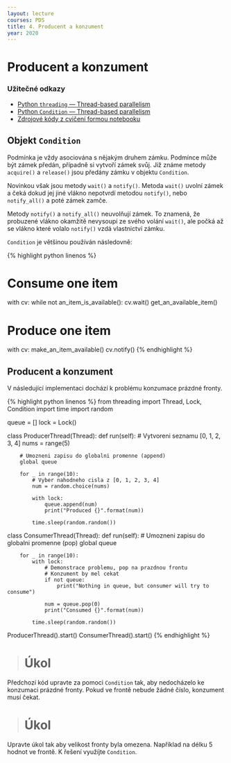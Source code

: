 ```yaml
---
layout: lecture
courses: PDS
title: 4. Producent a konzument
year: 2020
---
```



# Producent a konzument

### Užitečné odkazy
* [Python `threading` — Thread-based parallelism](https://docs.python.org/3/library/threading.html)
* [Python `Condition` — Thread-based parallelism](https://docs.python.org/3/library/threading.html#condition-objects)
* [Zdrojové kódy z cvičení formou notebooku](/assets/files/2020/lecture04.ipynb)

## Objekt ```Condition```
Podmínka je vždy asociována s nějakým druhem zámku. Podmínce může být zámek předán, případně si vytvoří zámek svůj. Již známe metody ```acquire()``` a ```release()``` jsou předány zámku v objektu ```Condition```.

Novinkou však jsou metody ```wait()``` a ```notify()```. Metoda ```wait()``` uvolní zámek a čeká dokud jej jiné vlákno nepotvrdí metodou ```notify()```, nebo ```notify_all()``` a poté zámek zamče.

Metody ```notify()``` a ```notify_all()``` neuvolňují zámek. To znamená, že probuzené vlákno okamžitě nevysoupí ze svého volání ```wait()```, ale počká až se vlákno které volalo ```notify()``` vzdá vlastnictví zámku.

`Condition` je většinou používán následovně:

{% highlight python linenos %}
# Consume one item
with cv:
    while not an_item_is_available():
        cv.wait()
    get_an_available_item()

# Produce one item
with cv:
    make_an_item_available()
    cv.notify()
{% endhighlight %}

## Producent a konzument
V následující implementaci dochází k problému konzumace prázdné fronty.

{% highlight python linenos %}
from threading import Thread, Lock, Condition
import time
import random

queue = []
lock = Lock()

class ProducerThread(Thread):
    def run(self):
        # Vytvoreni seznamu [0, 1, 2, 3, 4]
        nums = range(5) 
        
        # Umozneni zapisu do globalni promenne (append)
        global queue
        
        for _ in range(10):
            # Vyber nahodneho cisla z [0, 1, 2, 3, 4]
            num = random.choice(nums) 
            
            with lock:
                queue.append(num)
                print("Produced {}".format(num))
            
            time.sleep(random.random())


class ConsumerThread(Thread):
    def run(self):
        # Umozneni zapisu do globalni promenne (pop)
        global queue
        
        for _ in range(10):
            with lock:
                # Demonstrace problemu, pop na prazdnou frontu
                # Konzument by mel cekat
                if not queue:
                    print("Nothing in queue, but consumer will try to consume")

                num = queue.pop(0)
                print("Consumed {}".format(num))
            
            time.sleep(random.random())


ProducerThread().start()
ConsumerThread().start()
{% endhighlight %}

> # Úkol
Předchozí kód upravte za pomoci `Condition` tak, aby nedocházelo ke konzumaci prázdné fronty. Pokud ve frontě nebude žádné číslo, konzument musí čekat.

> # Úkol
Upravte úkol tak aby velikost fronty byla omezena. Například na délku 5 hodnot ve frontě. K řešení využíjte `Condition`.
